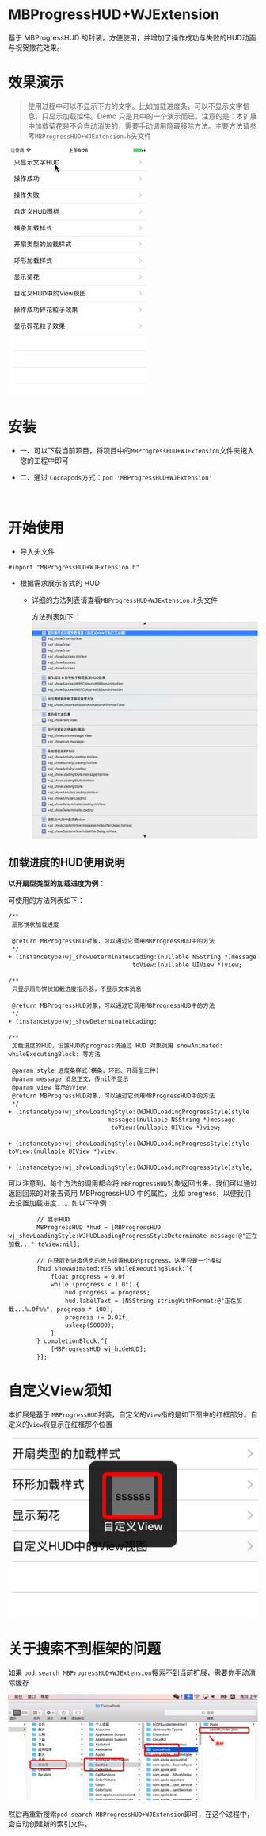 # MBProgressHUD+WJExtension
基于 MBProgressHUD 的封装，方便使用，并增加了操作成功与失败的HUD动画与祝贺撒花效果。



# 效果演示

> 使用过程中可以不显示下方的文字。比如加载进度条，可以不显示文字信息，只显示加载控件。Demo 只是其中的一个演示而已。注意的是：本扩展中加载菊花是不会自动消失的，需要手动调用隐藏移除方法。主要方法请参考`MBProgressHUD+WJExtension.h`头文件

 ![demo](resource/demo.gif)





# 安装

- 一、可以下载当前项目，将项目中的`MBProgressHUD+WJExtension`文件夹拖入您的工程中即可

- 二、通过 `Cocoapods`方式：`pod 'MBProgressHUD+WJExtension'`

  ​

# 开始使用

- 导入头文件

```objc
#import "MBProgressHUD+WJExtension.h"
```

- 根据需求展示各式的 HUD

  - 详细的方法列表请查看`MBProgressHUD+WJExtension.h`头文件

     方法列表如下：![Snip20170607_1](resource/Snip20170607_1.png)




## 加载进度的HUD使用说明

**以开扇型类型的加载进度为例：**

可使用的方法列表如下：

```objc
/**
 扇形饼状加载进度
 
 @return MBProgressHUD对象，可以通过它调用MBProgressHUD中的方法
 */
+ (instancetype)wj_showDeterminateLoading:(nullable NSString *)message
                                   toView:(nullable UIView *)view;

/**
 只显示扇形饼状加载进度指示器，不显示文本消息

 @return MBProgressHUD对象，可以通过它调用MBProgressHUD中的方法
 */
+ (instancetype)wj_showDeterminateLoading;

/**
 加载进度的HUD，设置HUD的progress请通过 HUD 对象调用 showAnimated: whileExecutingBlock: 等方法
 
 @param style 进度条样式(横条、环形、开扇型三种)
 @param message 消息正文，传nil不显示
 @param view 展示的View
 @return MBProgressHUD对象，可以通过它调用MBProgressHUD中的方法
 */
+ (instancetype)wj_showLoadingStyle:(WJHUDLoadingProgressStyle)style
                            message:(nullable NSString *)message
                             toView:(nullable UIView *)view;

+ (instancetype)wj_showLoadingStyle:(WJHUDLoadingProgressStyle)style toView:(nullable UIView *)view;

+ (instancetype)wj_showLoadingStyle:(WJHUDLoadingProgressStyle)style;
```

可以注意到，每个方法的调用都会将 `MBProgressHUD`对象返回出来。我们可以通过返回回来的对象去调用 MBProgressHUD 中的属性。比如 progress，以便我们去设置加载进度....。如以下举例：

```objc
		// 展示HUD
		MBProgressHUD *hud = [MBProgressHUD wj_showLoadingStyle:WJHUDLoadingProgressStyleDeterminate message:@"正在加载..." toView:nil];
        
        // 在获取到进度信息的地方设置HUD的progress，这里只是一个模拟
        [hud showAnimated:YES whileExecutingBlock:^{
            float progress = 0.0f;
            while (progress < 1.0f) {
                hud.progress = progress;
                hud.labelText = [NSString stringWithFormat:@"正在加载...%.0f%%", progress * 100];
                progress += 0.01f;
                usleep(50000);
            }
        } completionBlock:^{
            [MBProgressHUD wj_hideHUD];
        }];

```








# 自定义View须知

本扩展是基于 `MBProgressHUD`封装，自定义的`View`指的是如下图中的红框部分。自定义的`View`将显示在红框那个位置



 ![Snip20170607_2](resource/Snip20170607_2.png)



# 关于搜索不到框架的问题



如果 `pod search MBProgressHUD+WJExtension`搜索不到当前扩展，需要你手动清除缓存

 ![Snip20170608_3](resource/Snip20170608_3.png)



然后再重新搜索`pod search MBProgressHUD+WJExtension`即可，在这个过程中，会自动创建新的索引文件。



































